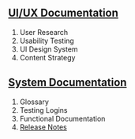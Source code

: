 
## [UI/UX Documentation](./UX-Documentation.md)
1. User Research
2. Usability Testing
3. UI Design System  
4. Content Strategy

## [System Documentation](./system-documentation.md)
1. Glossary
2. Testing Logins
3. Functional Documentation
4. [Release Notes](./release-notes.md)
